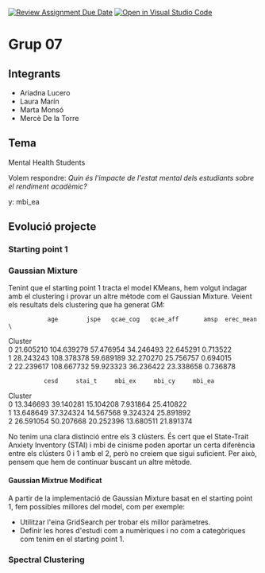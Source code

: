[![Review Assignment Due Date](https://classroom.github.com/assets/deadline-readme-button-24ddc0f5d75046c5622901739e7c5dd533143b0c8e959d652212380cedb1ea36.svg)](https://classroom.github.com/a/6QlcYoOP)
[![Open in Visual Studio Code](https://classroom.github.com/assets/open-in-vscode-718a45dd9cf7e7f842a935f5ebbe5719a5e09af4491e668f4dbf3b35d5cca122.svg)](https://classroom.github.com/online_ide?assignment_repo_id=13022155&assignment_repo_type=AssignmentRepo)

# Grup 07

## Integrants 
* Ariadna Lucero
* Laura Marín
* Marta Monsó 
* Mercè De la Torre

## Tema
Mental Health Students

Volem respondre: _Quin és l'impacte de l'estat mental dels estudiants sobre el rendiment acadèmic?_

y: mbi_ea

## Evolució projecte

### Starting point 1

### Gaussian Mixture
Tenint que el starting point 1 tracta el model KMeans, hem volgut indagar amb el clustering i provar un altre mètode com el Gaussian Mixture.
Veient els resultats dels clustering que ha generat GM:

               age        jspe   qcae_cog   qcae_aff       amsp  erec_mean  \
Cluster                                                                      
0        21.605210  104.639279  57.476954  34.246493  22.645291   0.713522   
1        28.243243  108.378378  59.689189  32.270270  25.756757   0.694015   
2        22.239617  108.667732  59.923323  36.236422  23.338658   0.736878   

              cesd     stai_t     mbi_ex     mbi_cy     mbi_ea  
Cluster                                                         
0        13.346693  39.140281  15.104208   7.931864  25.410822  
1        13.648649  37.324324  14.567568   9.324324  25.891892  
2        26.591054  50.207668  20.252396  13.680511  21.891374 

No tenim una clara distinció entre els 3 clústers. És cert que el State-Trait Anxiety Inventory (STAI) i mbi de cinisme poden aportar un certa diferència entre els clústers 0 i 1 amb el 2, però no creiem que sigui suficient. Per això, pensem que hem de continuar buscant un altre mètode.

#### Gaussian Mixtrue Modificat
A partir de la implementació de Gaussian Mixture basat en el starting point 1, fem possibles millores del model, com per exemple:
* Utilitzar l'eina GridSearch per trobar els millor paràmetres.
* Definir les hores d'estudi com a numèriques i no com a categòriques com tenim en el starting point 1. 


### Spectral Clustering